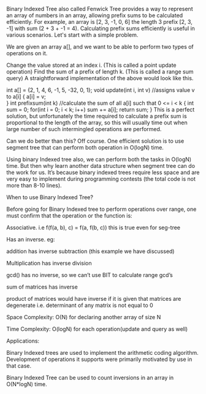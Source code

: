 Binary Indexed Tree also called Fenwick Tree provides a way to represent an array of numbers in an array, allowing prefix sums to be calculated efficiently. For example, an array is [2, 3, -1, 0, 6] the length 3 prefix [2, 3, -1] with sum (2 + 3 + -1 = 4). Calculating prefix sums efficiently is useful in various scenarios. Let's start with a simple problem.

We are given an array a[], and we want to be able to perform two types of operations on it.

Change the value stored at an index i. (This is called a point update operation)
Find the sum of a prefix of length k. (This is called a range sum query)
A straightforward implementation of the above would look like this.

int a[] = {2, 1, 4, 6, -1, 5, -32, 0, 1};
void update(int i, int v)   //assigns value v to a[i]
{
    a[i] = v;   
}
int prefixsum(int k)    //calculate the sum of all a[i] such that 0 <= i < k
{
   int sum = 0;
   for(int i = 0; i < k; i++)
        sum += a[i];
   return sum;
}
This is a perfect solution, but unfortunately the time required to calculate a prefix sum is proportional to the length of the array, so this will usually time out when large number of such intermingled operations are performed.

Can we do better than this? Off course. One efficient solution is to use segment tree that can perform both operation in O(logN) time.

Using binary Indexed tree also, we can perform both the tasks in O(logN) time. But then why learn another data structure when segment tree can do the work for us. It’s because binary indexed trees require less space and are very easy to implement during programming contests (the total code is not more than 8-10 lines).


When to use Binary Indexed Tree?

Before going for Binary Indexed tree to perform operations over range, one must confirm that the operation or the function is:

Associative. i.e f(f(a, b), c) = f(a, f(b, c)) this is true even for seg-tree

Has an inverse. eg:

addition has inverse subtraction (this example we have discussed)

Multiplication has inverse division

gcd() has no inverse, so we can’t use BIT to calculate range gcd’s

sum of matrices has inverse

product of matrices would have inverse if it is given that matrices are degenerate i.e. determinant of any matrix is not equal to 0

Space Complexity: O(N) for declaring another array of size N

Time Complexity: O(logN) for each operation(update and query as well)

Applications:

Binary Indexed trees are used to implement the arithmetic coding algorithm. Development of operations it supports were primarily motivated by use in that case.

Binary Indexed Tree can be used to count inversions in an array in O(N*logN) time.